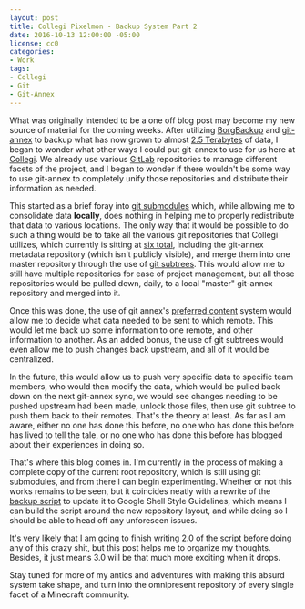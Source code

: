 ```yaml
---
layout: post
title: Collegi Pixelmon - Backup System Part 2
date: 2016-10-13 12:00:00 -05:00
license: cc0
categories:
- Work
tags:
- Collegi
- Git
- Git-Annex
---
```

What was originally intended to be a one off blog post may become my new source
of material for the coming weeks. After utilizing [BorgBackup][1] and
[git-annex][2] to backup what has now grown to almost [2.5 Terabytes][3] of
data, I began to wonder what other ways I could put git-annex to use for us here
at [Collegi][4]. We already use various [GitLab][5] repositories to manage
different facets of the project, and I began to wonder if there wouldn't be some
way to use git-annex to completely unify those repositories and distribute their
information as needed.

This started as a brief foray into [git submodules][6] which, while allowing me
to consolidate data **locally**, does nothing in helping me to properly
redistribute that data to various locations. The only way that it would be
possible to do such a thing would be to take all the various git repositories
that Collegi utilizes, which currently is sitting at [six total][7], including
the git-annex metadata repository (which isn't publicly visible), and merge them
into one master repository through the use of [git subtrees][8]. This would
allow me to still have multiple repositories for ease of project management, but
all those repositories would be pulled down, daily, to a local "master"
git-annex repository and merged into it.

Once this was done, the use of git annex's [preferred content][9] system would
allow me to decide what data needed to be sent to which remote. This would let
me back up some information to one remote, and other information to another.
As an added bonus, the use of git subtrees would even allow me to push changes
back upstream, and all of it would be centralized.

In the future, this would allow us to push very specific data to specific team
members, who would then modify the data, which would be pulled back down on the
next git-annex sync, we would see changes needing to be pushed upstream had been
made, unlock those files, then use git subtree to push them back to their
remotes. That's the theory at least. As far as I am aware, either no one has
done this before, no one who has done this before has lived to tell the tale, or
no one who has done this before has blogged about their experiences in doing so.

That's where this blog comes in. I'm currently in the process of making a
complete copy of the current root repository, which is still using git
submodules, and from there I can begin experimenting. Whether or not this works
remains to be seen, but it coincides neatly with a rewrite of the
[backup script][10] to update it to Google Shell Style Guidelines, which means
I can build the script around the new repository layout, and while doing so I
should be able to head off any unforeseen issues.

It's very likely that I am going to finish writing 2.0 of the script before
doing any of this crazy shit, but this post helps me to organize my thoughts.
Besides, it just means 3.0 will be that much more exciting when it drops.

Stay tuned for more of my antics and adventures with making this absurd system
take shape, and turn into the omnipresent repository of every single facet of
a Minecraft community.

[1]:  https://github.com/borgbackup/borg "BorgBackup"
[2]:  http://git-annex.branchable.com/ "Git-Annex"
[3]:  https://twitter.com/Zyradyl/status/786205897810780160 "Zyradyl's Twitter"
[4]:  http://collegi.enjin.com "Collegi Pixelmon Main Website"
[5]:  https://gitlab.com/ "GitLab"
[6]:  https://medium.com/@porteneuve/mastering-git-submodules-34c65e940407#.24xm3mdlt "Mastering Git Submodules"
[7]:  https://gitlab.com/groups/collegi "GitLab: Collegi Group"
[8]:  https://medium.com/@porteneuve/mastering-git-subtrees-943d29a798ec#.r5p4ozyfm "Mastering Git Subtrees"
[9]:  https://git-annex.branchable.com/git-annex-preferred-content/ "Git Annex: Preferred Content Manual Page"
[10]: https://gitlab.com/collegi/collegi-backup-automation "GitLab: Collegi Group - Backup Automation"
